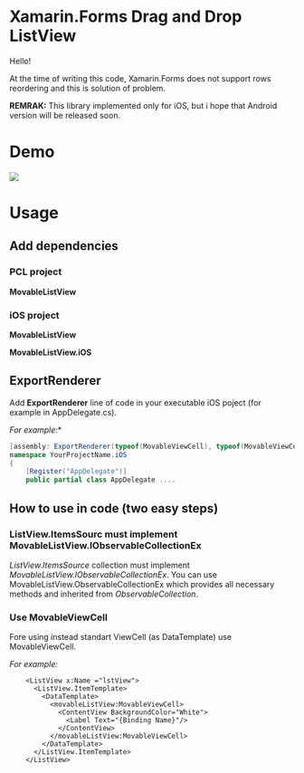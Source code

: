 # Xamarin.Forms Drag and Drop ListView
Hello!

At the time of writing this code, Xamarin.Forms does not support rows reordering and this is solution of problem.

**REMRAK:** This library implemented only for iOS, but i hope that Android version will be released soon.

# Demo
![](https://i.gyazo.com/1d6d0b7983fb403a95b34bbd60eb2884.gif)

# Usage
## Add dependencies
### PCL project
**MovableListView**
### iOS project
**MovableListView**

**MovableListView.iOS**

## ExportRenderer
Add **ExportRenderer** line of code in your executable iOS poject (for example in AppDelegate.cs).

*For example:**
```C#
[assembly: ExportRenderer(typeof(MovableViewCell), typeof(MovableViewCellRenderer))]
namespace YourProjectName.iOS
{
    [Register("AppDelegate")]
    public partial class AppDelegate ....
```
## How to use in code (two easy steps)

### ListView.ItemsSourc must implement MovableListView.IObservableCollectionEx
*ListView.ItemsSource* collection must implement *MovableListView.IObservableCollectionEx*. You can use MovableListView.ObservableCollectionEx which provides all necessary methods and inherited from *ObservableCollection*.

### Use MovableViewCell
Fore using instead standart ViewCell (as DataTemplate) use MovableViewCell.

*For example:*
```xaml
    <ListView x:Name ="lstView">
      <ListView.ItemTemplate>
        <DataTemplate>
          <movableListView:MovableViewCell>
            <ContentView BackgroundColor="White">
              <Label Text="{Binding Name}"/>
            </ContentView>
          </movableListView:MovableViewCell>
        </DataTemplate>
      </ListView.ItemTemplate>
    </ListView>
```
